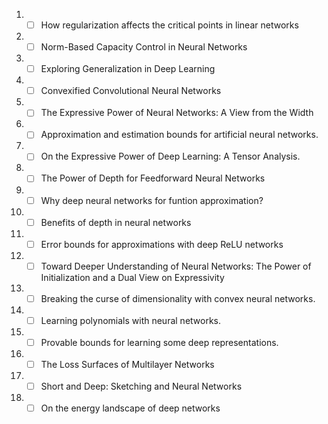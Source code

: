 1. - [ ] How regularization affects the critical points in linear networks
1. - [ ] Norm-Based Capacity Control in Neural Networks
1. - [ ] Exploring Generalization in Deep Learning
1. - [ ] Convexified Convolutional Neural Networks
1. - [ ] The Expressive Power of Neural Networks: A View from the Width
1. - [ ] Approximation and estimation bounds for artificial neural networks.
1. - [ ] On the Expressive Power of Deep Learning: A Tensor Analysis.
1. - [ ] The Power of Depth for Feedforward Neural Networks
1. - [ ] Why deep neural networks for funtion approximation? 
1. - [ ] Benefits of depth in neural networks
1. - [ ] Error bounds for approximations with deep ReLU networks
1. - [ ] Toward Deeper Understanding of Neural Networks: The Power of Initialization and a Dual View on Expressivity
1. - [ ] Breaking the curse of dimensionality with convex neural networks.
1. - [ ] Learning polynomials with neural networks.
1. - [ ] Provable bounds for learning some deep representations.
1. - [ ] The Loss Surfaces of Multilayer Networks
1. - [ ] Short and Deep: Sketching and Neural Networks
1. - [ ] On the energy landscape of deep networks

